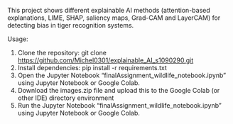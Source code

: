 This project shows different explainable AI methods (attention-based explanations, LIME, SHAP, saliency maps, Grad-CAM and LayerCAM) for detecting bias in tiger recognition systems.

Usage:

1. Clone the repository: git clone https://github.com/Michel0301/explainable_AI_s1090290.git
2. Install dependencies: pip install -r requirements.txt
3. Open the Jupyter Notebook “finalAssignment_wildlife_notebook.ipynb” using Jupyter Notebook or Google Colab.
4. Download the images.zip file and upload this to the Google Colab (or other IDE) directory environment
5. Run the Jupyter Notebook “finalAssignment_wildlife_notebook.ipynb” using Jupyter Notebook or Google Colab.
